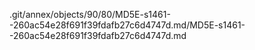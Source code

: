 .git/annex/objects/90/80/MD5E-s1461--260ac54e28f691f39fdafb27c6d4747d.md/MD5E-s1461--260ac54e28f691f39fdafb27c6d4747d.md